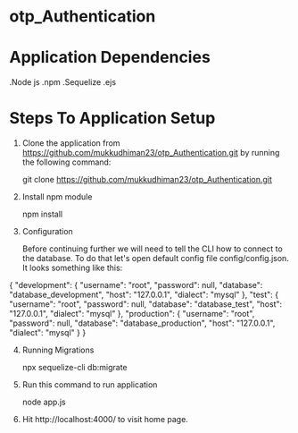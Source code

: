 # otp_Authentication

# Application Dependencies
.Node js
.npm
.Sequelize
.ejs

# Steps To Application Setup
1) Clone the application from https://github.com/mukkudhiman23/otp_Authentication.git by running the following command:
    
    git clone https://github.com/mukkudhiman23/otp_Authentication.git

2) Install npm module  

   npm install 

3) Configuration

   Before continuing further we will need to tell the CLI how to connect to the database. To do that let's open default config file config/config.json. It looks something like this:

  {
    "development": {
      "username": "root",
      "password": null,
      "database": "database_development",
      "host": "127.0.0.1",
      "dialect": "mysql"
    },
    "test": {
      "username": "root",
      "password": null,
      "database": "database_test",
      "host": "127.0.0.1",
      "dialect": "mysql"
    },
    "production": {
      "username": "root",
      "password": null,
      "database": "database_production",
      "host": "127.0.0.1",
      "dialect": "mysql"
    }
  }

4) Running Migrations

   npx sequelize-cli db:migrate

5) Run this command to run application

   node app.js
   
 6) Hit http://localhost:4000/ to visit home page.  
   
